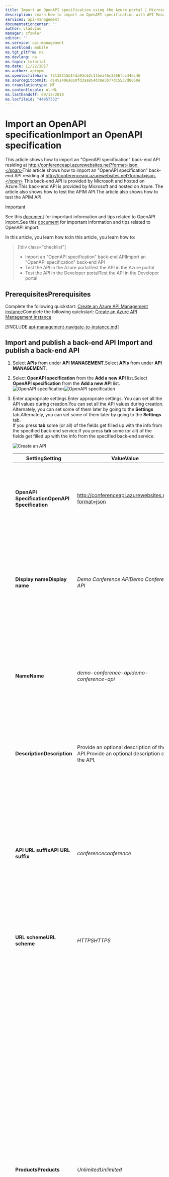 ```yaml
---
title: Import an OpenAPI specification using the Azure portal | Microsoft Docs
description: Learn how to import an OpenAPI specification with API Management.
services: api-management
documentationcenter: ''
author: vladvino
manager: cfowler
editor: ''
ms.service: api-management
ms.workload: mobile
ms.tgt_pltfrm: na
ms.devlang: na
ms.topic: tutorial
ms.date: 11/22/2017
ms.author: apimpm
ms.openlocfilehash: f5132215b1fda93c62c1fbea46c3266fcc44ec46
ms.sourcegitcommit: d1451406a010fd3aa854dc8e5b77dc5537d8050e
ms.translationtype: MT
ms.contentlocale: nl-NL
ms.lasthandoff: 09/13/2018
ms.locfileid: "44857332"
---
```

# <a name="import-an-openapi-specification"></a><span data-ttu-id="69285-103">Import an OpenAPI specification</span><span class="sxs-lookup"><span data-stu-id="69285-103">Import an OpenAPI specification</span></span>

<span data-ttu-id="69285-104">This article shows how to import an "OpenAPI specification" back-end API residing at http://conferenceapi.azurewebsites.net?format=json.</span><span class="sxs-lookup"><span data-stu-id="69285-104">This article shows how to import an "OpenAPI specification" back-end API residing at http://conferenceapi.azurewebsites.net?format=json.</span></span> <span data-ttu-id="69285-105">This back-end API is provided by Microsoft and hosted on Azure.</span><span class="sxs-lookup"><span data-stu-id="69285-105">This back-end API is provided by Microsoft and hosted on Azure.</span></span> <span data-ttu-id="69285-106">The article also shows how to test the APIM API.</span><span class="sxs-lookup"><span data-stu-id="69285-106">The article also shows how to test the APIM API.</span></span>

> [!IMPORTANT]
> <span data-ttu-id="69285-107">See this [document](https://blogs.msdn.microsoft.com/apimanagement/2018/04/11/important-changes-to-openapi-import-and-export/) for important information and tips related to OpenAPI import.</span><span class="sxs-lookup"><span data-stu-id="69285-107">See this [document](https://blogs.msdn.microsoft.com/apimanagement/2018/04/11/important-changes-to-openapi-import-and-export/) for important information and tips related to OpenAPI import.</span></span>

<span data-ttu-id="69285-108">In this article, you learn how to:</span><span class="sxs-lookup"><span data-stu-id="69285-108">In this article, you learn how to:</span></span>

> [!div class="checklist"]
> * <span data-ttu-id="69285-109">Import an "OpenAPI specification" back-end API</span><span class="sxs-lookup"><span data-stu-id="69285-109">Import an "OpenAPI specification" back-end API</span></span>
> * <span data-ttu-id="69285-110">Test the API in the Azure portal</span><span class="sxs-lookup"><span data-stu-id="69285-110">Test the API in the Azure portal</span></span>
> * <span data-ttu-id="69285-111">Test the API in the Developer portal</span><span class="sxs-lookup"><span data-stu-id="69285-111">Test the API in the Developer portal</span></span>

## <a name="prerequisites"></a><span data-ttu-id="69285-112">Prerequisites</span><span class="sxs-lookup"><span data-stu-id="69285-112">Prerequisites</span></span>

<span data-ttu-id="69285-113">Complete the following quickstart: [Create an Azure API Management instance](get-started-create-service-instance.md)</span><span class="sxs-lookup"><span data-stu-id="69285-113">Complete the following quickstart: [Create an Azure API Management instance](get-started-create-service-instance.md)</span></span>

[!INCLUDE [api-management-navigate-to-instance.md](../../includes/api-management-navigate-to-instance.md)]

## <span data-ttu-id="69285-114"><a name="create-api"> </a>Import and publish a back-end API</span><span class="sxs-lookup"><span data-stu-id="69285-114"><a name="create-api"> </a>Import and publish a back-end API</span></span>

1. <span data-ttu-id="69285-115">Select **APIs** from under **API MANAGEMENT**.</span><span class="sxs-lookup"><span data-stu-id="69285-115">Select **APIs** from under **API MANAGEMENT**.</span></span>
2. <span data-ttu-id="69285-116">Select **OpenAPI specification** from the **Add a new API** list.</span><span class="sxs-lookup"><span data-stu-id="69285-116">Select **OpenAPI specification** from the **Add a new API** list.</span></span>
    <span data-ttu-id="69285-117">![OpenAPI specification](./media/import-api-from-oas/oas-api.png)</span><span class="sxs-lookup"><span data-stu-id="69285-117">![OpenAPI specification](./media/import-api-from-oas/oas-api.png)</span></span>
3. <span data-ttu-id="69285-118">Enter appropriate settings.</span><span class="sxs-lookup"><span data-stu-id="69285-118">Enter appropriate settings.</span></span> <span data-ttu-id="69285-119">You can set all the API values during creation.</span><span class="sxs-lookup"><span data-stu-id="69285-119">You can set all the API values during creation.</span></span> <span data-ttu-id="69285-120">Alternately, you can set some of them later by going to the **Settings** tab.</span><span class="sxs-lookup"><span data-stu-id="69285-120">Alternately, you can set some of them later by going to the **Settings** tab.</span></span> <br/> <span data-ttu-id="69285-121">If you press **tab** some (or all) of the fields get filled up with the info from the specified back-end service.</span><span class="sxs-lookup"><span data-stu-id="69285-121">If you press **tab** some (or all) of the fields get filled up with the info from the specified back-end service.</span></span>

    ![Create an API](./media/api-management-get-started/create-api.png)

    |<span data-ttu-id="69285-123">Setting</span><span class="sxs-lookup"><span data-stu-id="69285-123">Setting</span></span>|<span data-ttu-id="69285-124">Value</span><span class="sxs-lookup"><span data-stu-id="69285-124">Value</span></span>|<span data-ttu-id="69285-125">Description</span><span class="sxs-lookup"><span data-stu-id="69285-125">Description</span></span>|
    |---|---|---|
    |<span data-ttu-id="69285-126">**OpenAPI Specification**</span><span class="sxs-lookup"><span data-stu-id="69285-126">**OpenAPI Specification**</span></span>|http://conferenceapi.azurewebsites.net?format=json|<span data-ttu-id="69285-127">References the service implementing the API.</span><span class="sxs-lookup"><span data-stu-id="69285-127">References the service implementing the API.</span></span> <span data-ttu-id="69285-128">API management forwards requests to this address.</span><span class="sxs-lookup"><span data-stu-id="69285-128">API management forwards requests to this address.</span></span>|
    |<span data-ttu-id="69285-129">**Display name**</span><span class="sxs-lookup"><span data-stu-id="69285-129">**Display name**</span></span>|<span data-ttu-id="69285-130">*Demo Conference API*</span><span class="sxs-lookup"><span data-stu-id="69285-130">*Demo Conference API*</span></span>|<span data-ttu-id="69285-131">If you press tab after entering the service URL, APIM will fill out this field based on what is in the json.</span><span class="sxs-lookup"><span data-stu-id="69285-131">If you press tab after entering the service URL, APIM will fill out this field based on what is in the json.</span></span> <br/><span data-ttu-id="69285-132">This name is displayed in the Developer portal.</span><span class="sxs-lookup"><span data-stu-id="69285-132">This name is displayed in the Developer portal.</span></span>|
    |<span data-ttu-id="69285-133">**Name**</span><span class="sxs-lookup"><span data-stu-id="69285-133">**Name**</span></span>|<span data-ttu-id="69285-134">*demo-conference-api*</span><span class="sxs-lookup"><span data-stu-id="69285-134">*demo-conference-api*</span></span>|<span data-ttu-id="69285-135">Provides a unique name for the API.</span><span class="sxs-lookup"><span data-stu-id="69285-135">Provides a unique name for the API.</span></span> <br/><span data-ttu-id="69285-136">If you press tab after entering the service URL, APIM will fill out this field based on what is in the json.</span><span class="sxs-lookup"><span data-stu-id="69285-136">If you press tab after entering the service URL, APIM will fill out this field based on what is in the json.</span></span>|
    |<span data-ttu-id="69285-137">**Description**</span><span class="sxs-lookup"><span data-stu-id="69285-137">**Description**</span></span>|<span data-ttu-id="69285-138">Provide an optional description of the API.</span><span class="sxs-lookup"><span data-stu-id="69285-138">Provide an optional description of the API.</span></span>|<span data-ttu-id="69285-139">If you press tab after entering the service URL, APIM will fill out this field based on what is in the json.</span><span class="sxs-lookup"><span data-stu-id="69285-139">If you press tab after entering the service URL, APIM will fill out this field based on what is in the json.</span></span>|
    |<span data-ttu-id="69285-140">**API URL suffix**</span><span class="sxs-lookup"><span data-stu-id="69285-140">**API URL suffix**</span></span>|<span data-ttu-id="69285-141">*conference*</span><span class="sxs-lookup"><span data-stu-id="69285-141">*conference*</span></span>|<span data-ttu-id="69285-142">The suffix is appended to the base URL for the API management service.</span><span class="sxs-lookup"><span data-stu-id="69285-142">The suffix is appended to the base URL for the API management service.</span></span> <span data-ttu-id="69285-143">API Management distinguishes APIs by their suffix and therefore the suffix must be unique for every API for a given publisher.</span><span class="sxs-lookup"><span data-stu-id="69285-143">API Management distinguishes APIs by their suffix and therefore the suffix must be unique for every API for a given publisher.</span></span>|
    |<span data-ttu-id="69285-144">**URL scheme**</span><span class="sxs-lookup"><span data-stu-id="69285-144">**URL scheme**</span></span>|<span data-ttu-id="69285-145">*HTTPS*</span><span class="sxs-lookup"><span data-stu-id="69285-145">*HTTPS*</span></span>|<span data-ttu-id="69285-146">Determines which protocols can be used to access the API.</span><span class="sxs-lookup"><span data-stu-id="69285-146">Determines which protocols can be used to access the API.</span></span> |
    |<span data-ttu-id="69285-147">**Products**</span><span class="sxs-lookup"><span data-stu-id="69285-147">**Products**</span></span>|<span data-ttu-id="69285-148">*Unlimited*</span><span class="sxs-lookup"><span data-stu-id="69285-148">*Unlimited*</span></span>| <span data-ttu-id="69285-149">Publish the API by associating the API with a product.</span><span class="sxs-lookup"><span data-stu-id="69285-149">Publish the API by associating the API with a product.</span></span> <span data-ttu-id="69285-150">To optionally add this new API to a product, type the product name.</span><span class="sxs-lookup"><span data-stu-id="69285-150">To optionally add this new API to a product, type the product name.</span></span> <span data-ttu-id="69285-151">This step can be repeated multiple times to add the API to multiple products.</span><span class="sxs-lookup"><span data-stu-id="69285-151">This step can be repeated multiple times to add the API to multiple products.</span></span><br/><span data-ttu-id="69285-152">Products are associations of one or more APIs.</span><span class="sxs-lookup"><span data-stu-id="69285-152">Products are associations of one or more APIs.</span></span> <span data-ttu-id="69285-153">You can include a number of APIs and offer them to developers through the developer portal.</span><span class="sxs-lookup"><span data-stu-id="69285-153">You can include a number of APIs and offer them to developers through the developer portal.</span></span> <span data-ttu-id="69285-154">Developers must first subscribe to a product to get access to the API.</span><span class="sxs-lookup"><span data-stu-id="69285-154">Developers must first subscribe to a product to get access to the API.</span></span> <span data-ttu-id="69285-155">When they subscribe, they get a subscription key that is good for any API in that product.</span><span class="sxs-lookup"><span data-stu-id="69285-155">When they subscribe, they get a subscription key that is good for any API in that product.</span></span> <span data-ttu-id="69285-156">If you created the APIM instance, you are an administrator already, so you are subscribed to every product by default.</span><span class="sxs-lookup"><span data-stu-id="69285-156">If you created the APIM instance, you are an administrator already, so you are subscribed to every product by default.</span></span><br/> <span data-ttu-id="69285-157">By default, each API Management instance comes with two sample products: **Starter** and **Unlimited**.</span><span class="sxs-lookup"><span data-stu-id="69285-157">By default, each API Management instance comes with two sample products: **Starter** and **Unlimited**.</span></span> |

4. <span data-ttu-id="69285-158">Select **Create**.</span><span class="sxs-lookup"><span data-stu-id="69285-158">Select **Create**.</span></span>

## <a name="test-the-new-apim-api-in-the-azure-portal"></a><span data-ttu-id="69285-159">Test the new APIM API in the Azure portal</span><span class="sxs-lookup"><span data-stu-id="69285-159">Test the new APIM API in the Azure portal</span></span>

<span data-ttu-id="69285-160">Operations can be called directly from the Azure portal, which provides a convenient way to view and test the operations of an API.</span><span class="sxs-lookup"><span data-stu-id="69285-160">Operations can be called directly from the Azure portal, which provides a convenient way to view and test the operations of an API.</span></span>

1. <span data-ttu-id="69285-161">Select the API you created in the previous step.</span><span class="sxs-lookup"><span data-stu-id="69285-161">Select the API you created in the previous step.</span></span>
2. <span data-ttu-id="69285-162">Press the **Test** tab.</span><span class="sxs-lookup"><span data-stu-id="69285-162">Press the **Test** tab.</span></span>

    ![Test API](./media/api-management-get-started/test-api.png)
1. <span data-ttu-id="69285-164">Click on **GetSpeakers**.</span><span class="sxs-lookup"><span data-stu-id="69285-164">Click on **GetSpeakers**.</span></span>

    <span data-ttu-id="69285-165">The page displays fields for query parameters but in this case we don't have any.</span><span class="sxs-lookup"><span data-stu-id="69285-165">The page displays fields for query parameters but in this case we don't have any.</span></span> <span data-ttu-id="69285-166">The page also displays fields for the headers.</span><span class="sxs-lookup"><span data-stu-id="69285-166">The page also displays fields for the headers.</span></span> <span data-ttu-id="69285-167">One of the headers is "Ocp-Apim-Subscription-Key", for the subscription key of the product that is associated with this API.</span><span class="sxs-lookup"><span data-stu-id="69285-167">One of the headers is "Ocp-Apim-Subscription-Key", for the subscription key of the product that is associated with this API.</span></span> <span data-ttu-id="69285-168">If you created the APIM instance, you are an administrator already, so the key is filled in automatically.</span><span class="sxs-lookup"><span data-stu-id="69285-168">If you created the APIM instance, you are an administrator already, so the key is filled in automatically.</span></span>
4. <span data-ttu-id="69285-169">Press **Send**.</span><span class="sxs-lookup"><span data-stu-id="69285-169">Press **Send**.</span></span>

    <span data-ttu-id="69285-170">Backend responds with **200 OK** and some data.</span><span class="sxs-lookup"><span data-stu-id="69285-170">Backend responds with **200 OK** and some data.</span></span>

## <span data-ttu-id="69285-171"><a name="call-operation"> </a>Call an operation from the Developer portal</span><span class="sxs-lookup"><span data-stu-id="69285-171"><a name="call-operation"> </a>Call an operation from the Developer portal</span></span>

<span data-ttu-id="69285-172">Operations can also be called **Developer portal** to test APIs.</span><span class="sxs-lookup"><span data-stu-id="69285-172">Operations can also be called **Developer portal** to test APIs.</span></span>

1. <span data-ttu-id="69285-173">Select the API you created in the "Import and publish a back-end API" step.</span><span class="sxs-lookup"><span data-stu-id="69285-173">Select the API you created in the "Import and publish a back-end API" step.</span></span>
2. <span data-ttu-id="69285-174">Press **Developer portal**.</span><span class="sxs-lookup"><span data-stu-id="69285-174">Press **Developer portal**.</span></span>

    ![Test in Developer portal](./media/api-management-get-started/developer-portal.png)

    <span data-ttu-id="69285-176">The "Developer portal" site opens up.</span><span class="sxs-lookup"><span data-stu-id="69285-176">The "Developer portal" site opens up.</span></span>
3. <span data-ttu-id="69285-177">Select **API**.</span><span class="sxs-lookup"><span data-stu-id="69285-177">Select **API**.</span></span>
4. <span data-ttu-id="69285-178">Select **Demo Conference API**.</span><span class="sxs-lookup"><span data-stu-id="69285-178">Select **Demo Conference API**.</span></span>
5. <span data-ttu-id="69285-179">Click **GetSpeakers**.</span><span class="sxs-lookup"><span data-stu-id="69285-179">Click **GetSpeakers**.</span></span>

    <span data-ttu-id="69285-180">The page displays fields for query parameters but in this case we don't have any.</span><span class="sxs-lookup"><span data-stu-id="69285-180">The page displays fields for query parameters but in this case we don't have any.</span></span> <span data-ttu-id="69285-181">The page also displays fields for the headers.</span><span class="sxs-lookup"><span data-stu-id="69285-181">The page also displays fields for the headers.</span></span> <span data-ttu-id="69285-182">One of the headers is "Ocp-Apim-Subscription-Key", for the subscription key of the product that is associated with this API.</span><span class="sxs-lookup"><span data-stu-id="69285-182">One of the headers is "Ocp-Apim-Subscription-Key", for the subscription key of the product that is associated with this API.</span></span> <span data-ttu-id="69285-183">If you created the APIM instance, you are an administrator already, so the key is filled in automatically.</span><span class="sxs-lookup"><span data-stu-id="69285-183">If you created the APIM instance, you are an administrator already, so the key is filled in automatically.</span></span>
6. <span data-ttu-id="69285-184">Press **Try it**.</span><span class="sxs-lookup"><span data-stu-id="69285-184">Press **Try it**.</span></span>
7. <span data-ttu-id="69285-185">Press **Send**.</span><span class="sxs-lookup"><span data-stu-id="69285-185">Press **Send**.</span></span>

    <span data-ttu-id="69285-186">After an operation is invoked, the developer portal displays the **Response status**, the **Response headers**, and any **Response content**.</span><span class="sxs-lookup"><span data-stu-id="69285-186">After an operation is invoked, the developer portal displays the **Response status**, the **Response headers**, and any **Response content**.</span></span>

[!INCLUDE [api-management-navigate-to-instance.md](../../includes/api-management-append-apis.md)]

[!INCLUDE [api-management-define-api-topics.md](../../includes/api-management-define-api-topics.md)]

## <a name="next-steps"></a><span data-ttu-id="69285-187">Next steps</span><span class="sxs-lookup"><span data-stu-id="69285-187">Next steps</span></span>

> [!div class="nextstepaction"]
> [<span data-ttu-id="69285-188">Transform and protect a published API</span><span class="sxs-lookup"><span data-stu-id="69285-188">Transform and protect a published API</span></span>](transform-api.md)
